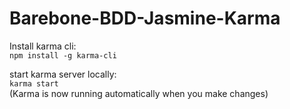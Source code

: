 # Barebone-BDD-Jasmine-Karma

Install karma cli:  
`npm install -g karma-cli`

start karma server locally:  
`karma start`  
(Karma is now running automatically when you make changes)
